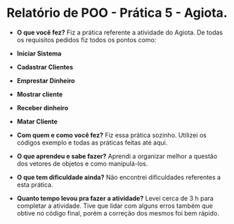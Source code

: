 # Relatório de POO - Prática 5 - Agiota.

- **O que você fez?**
Fiz a prática referente a atividade do Agiota. De todas os requisitos pedidos fiz todos os pontos como:

- **Iniciar Sistema**
- **Cadastrar Clientes**
- **Emprestar Dinheiro**
- **Mostrar cliente**
- **Receber dinheiro**
- **Matar Cliente**

- **Com quem e como você fez?**
Fiz essa prática sozinho. Utilizei os códigos exemplo e todas as práticas feitas até aqui.

- **O que aprendeu e sabe fazer?**
Aprendi a organizar melhor a questão dos vetores de objetos e como manipulá-los. 

- **O que tem dificuldade ainda?**
Não encontrei dificuldades referentes a esta prática.

- **Quanto tempo levou pra fazer a atividade?**
Levei cerca de 3 h para completar a atividade. Tive que lidar com alguns erros também que obtive no código final, porém a correção dos mesmos foi bem rápido.  
